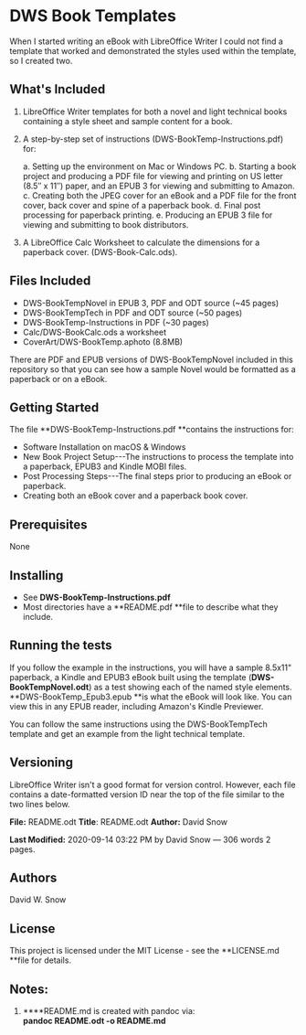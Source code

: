 DWS Book Templates
==================

When I started writing an eBook with LibreOffice Writer I could not find
a template that worked and demonstrated the styles used within the
template, so I created two.

What's Included
---------------

1.  LibreOffice Writer templates for both a novel and light technical
    books containing a style sheet and sample content for a book.

2.  A step-by-step set of instructions (DWS-BookTemp-Instructions.pdf)
    for:

    a.  Setting up the environment on Mac or Windows PC.
    b.  Starting a book project and producing a PDF file for viewing and
        printing on US letter (8.5″ x 11″) paper, and an EPUB 3 for
        viewing and submitting to Amazon.
    c.  Creating both the JPEG cover for an eBook and a PDF file for the
        front cover, back cover and spine of a paperback book.
    d.  Final post processing for paperback printing.
    e.  Producing an EPUB 3 file for viewing and submitting to book
        distributors.

3.  A LibreOffice Calc Worksheet to calculate the dimensions for a
    paperback cover. (DWS-Book-Calc.ods).

Files Included
--------------

-   DWS-BookTempNovel in EPUB 3, PDF and ODT source (\~45 pages)
-   DWS-BookTempTech in PDF and ODT source (\~50 pages)
-   DWS-BookTemp-Instructions in PDF (\~30 pages)
-   Calc/DWS-BookCalc.ods a worksheet
-   CoverArt/DWS-BookTemp.aphoto (8.8MB)

There are PDF and EPUB versions of DWS-BookTempNovel included in this
repository so that you can see how a sample Novel would be formatted as
a paperback or on a eBook.

Getting Started
---------------

The file **DWS-BookTemp-Instructions.pdf **contains the instructions
for:

-   Software Installation on macOS & Windows
-   New Book Project Setup---The instructions to process the template
    into a paperback, EPUB3 and Kindle MOBI files.
-   Post Processing Steps---The final steps prior to producing an eBook
    or paperback.
-   Creating both an eBook cover and a paperback book cover.

Prerequisites
-------------

None

Installing
----------

-   See **DWS-BookTemp-Instructions.pdf**
-   Most directories have a **README.pdf **file to describe what they
    include.

Running the tests
-----------------

If you follow the example in the instructions, you will have a sample
8.5x11" paperback, a Kindle and EPUB3 eBook built using the template
(**DWS-BookTempNovel.odt**) as a test showing each of the named style
elements. **DWS-BookTemp_Epub3.epub **is what the eBook will look like.
You can view this in any EPUB reader, including Amazon's Kindle
Previewer.

You can follow the same instructions using the DWS-BookTempTech template
and get an example from the light technical template.

Versioning
----------

LibreOffice Writer isn't a good format for version control. However,
each file contains a date-formatted version ID near the top of the file
similar to the two lines below.

**File:** README.odt **Title**: README.odt **Author:** David Snow

**Last Modified:** 2020-09-14 03:22 PM by David Snow ― 306 words 2
pages.

Authors
-------

David W. Snow

License
-------

This project is licensed under the MIT License - see the **LICENSE.md
**file for details.

Notes:
------

1.  ****README.md is created with pandoc via: **\
    pandoc README.odt -o README.md**

